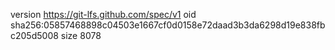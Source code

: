 version https://git-lfs.github.com/spec/v1
oid sha256:05857468898c04503e1667cf0d0158e72daad3b3da6298d19e838fbc205d5008
size 8078
